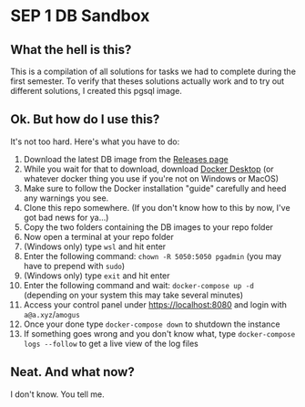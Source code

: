 # SEP 1 DB Sandbox

## What the hell is this?

This is a compilation of all solutions for tasks we had to complete during the first semester. To verify that theses solutions actually work and to try out different solutions, I created this pgsql image.

## Ok. But how do I use this?

It's not too hard. Here's what you have to do:  

1) Download the latest DB image from the [Releases page](https://github.com/ChiliEater69/zhaw_db/releases)
2) While you wait for that to download, download [Docker Desktop](https://www.docker.com/products/docker-desktop) (or whatever docker thing you use if you're not on Windows or MacOS)
3) Make sure to follow the Docker installation "guide" carefully and heed any warnings you see.
4) Clone this repo somewhere. (If you don't know how to this by now, I've got bad news for ya...)
5) Copy the two folders containing the DB images to your repo folder
6) Now open a terminal at your repo folder
7) (Windows only) type `wsl` and hit enter
8) Enter the following command: `chown -R 5050:5050 pgadmin` (you may have to prepend with `sudo`)
9) (Windows only) type `exit` and hit enter
10) Enter the following command and wait: `docker-compose up -d` (depending on your system this may take several minutes)
11) Access your control panel under [https://localhost:8080](https://localhost:8080) and login with `a@a.xyz`/`amogus`
12) Once your done type `docker-compose down` to shutdown the instance
13) If something goes wrong and you don't know what, type `docker-compose logs --follow` to get a live view of the log files

## Neat. And what now?

I don't know. You tell me.